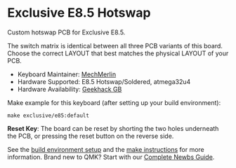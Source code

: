 # Exclusive E8.5 Hotswap

Custom hotswap PCB for Exclusive E8.5. 

The switch matrix is identical between all three PCB variants of this board. Choose the correct LAYOUT that best matches the physical LAYOUT of your PCB.  

* Keyboard Maintainer: [MechMerlin](https://github.com/mechmerlin)
* Hardware Supported: E8.5 Hotswap/Soldered, atmega32u4
* Hardware Availability: [Geekhack GB](https://geekhack.org/index.php?topic=103520)

Make example for this keyboard (after setting up your build environment):

    make exclusive/e85:default

**Reset Key**: The board can be reset by shorting the two holes underneath the PCB, or pressing the reset button on the reverse side. 

See the [build environment setup](https://docs.qmk.fm/#/getting_started_build_tools) and the [make instructions](https://docs.qmk.fm/#/getting_started_make_guide) for more information. Brand new to QMK? Start with our [Complete Newbs Guide](https://docs.qmk.fm/#/newbs).
